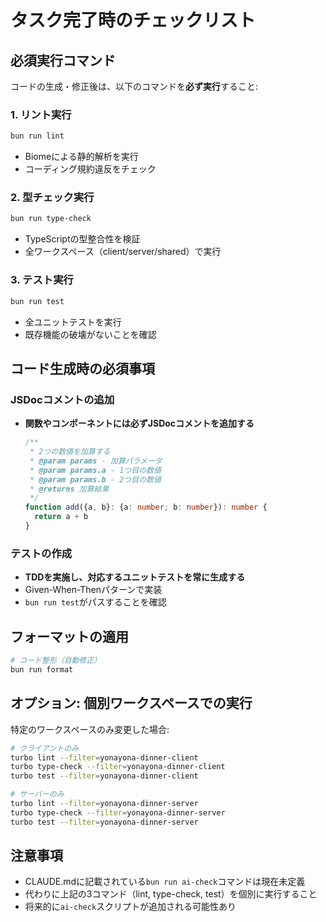 # タスク完了時のチェックリスト

## 必須実行コマンド

コードの生成・修正後は、以下のコマンドを**必ず実行**すること:

### 1. リント実行
```bash
bun run lint
```
- Biomeによる静的解析を実行
- コーディング規約違反をチェック

### 2. 型チェック実行
```bash
bun run type-check
```
- TypeScriptの型整合性を検証
- 全ワークスペース（client/server/shared）で実行

### 3. テスト実行
```bash
bun run test
```
- 全ユニットテストを実行
- 既存機能の破壊がないことを確認

## コード生成時の必須事項

### JSDocコメントの追加
- **関数やコンポーネントには必ずJSDocコメントを追加する**
  ```typescript
  /**
   * 2つの数値を加算する
   * @param params - 加算パラメータ
   * @param params.a - 1つ目の数値
   * @param params.b - 2つ目の数値
   * @returns 加算結果
   */
  function add({a, b}: {a: number; b: number}): number {
    return a + b
  }
  ```

### テストの作成
- **TDDを実施し、対応するユニットテストを常に生成する**
- Given-When-Thenパターンで実装
- `bun run test`がパスすることを確認

## フォーマットの適用
```bash
# コード整形（自動修正）
bun run format
```

## オプション: 個別ワークスペースでの実行
特定のワークスペースのみ変更した場合:

```bash
# クライアントのみ
turbo lint --filter=yonayona-dinner-client
turbo type-check --filter=yonayona-dinner-client
turbo test --filter=yonayona-dinner-client

# サーバーのみ
turbo lint --filter=yonayona-dinner-server
turbo type-check --filter=yonayona-dinner-server
turbo test --filter=yonayona-dinner-server
```

## 注意事項
- CLAUDE.mdに記載されている`bun run ai-check`コマンドは現在未定義
- 代わりに上記の3コマンド（lint, type-check, test）を個別に実行すること
- 将来的に`ai-check`スクリプトが追加される可能性あり
